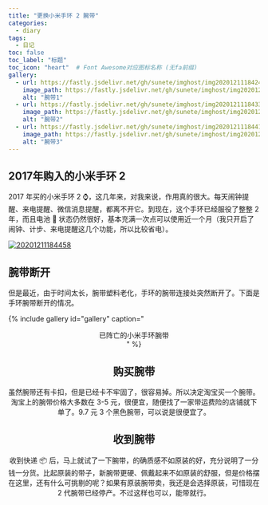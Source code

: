```yaml
---
title: "更换小米手环 2 腕带"
categories:
  - diary
tags:
  - 日记
toc: false
toc_label: "标题"
toc_icon: "heart"  # Font Awesome对应图标名称 (无fa前缀)	
gallery:
  - url: https://fastly.jsdelivr.net/gh/sunete/imghost/img20201211184246.png
    image_path: https://fastly.jsdelivr.net/gh/sunete/imghost/img20201211184246.png
    alt: "腕带1"
  - url: https://fastly.jsdelivr.net/gh/sunete/imghost/img20201211184334.png
    image_path: https://fastly.jsdelivr.net/gh/sunete/imghost/img20201211184334.png
    alt: "腕带2"
  - url: https://fastly.jsdelivr.net/gh/sunete/imghost/img20201211184411.png
    image_path: https://fastly.jsdelivr.net/gh/sunete/imghost/img20201211184411.png
    alt: "腕带3"
---
```

## 2017年购入的小米手环 2
2017 年买的小米手环 2 :watch:，这几年来，对我来说，作用真的很大。每天闹钟提醒、来电提醒、微信消息提醒，都离不开它。到现在，这个手环已经服役了整整 2 年，而且电池 :battery: 状态仍然很好，基本充满一次点可以使用近一个月（我只开启了闹钟、计步、来电提醒这几个功能，所以比较省电）。

[![20201211184458](https://fastly.jsdelivr.net/gh/sunete/imghost/img20201211184458.png)](https://fastly.jsdelivr.net/gh/sunete/imghost/img20201211184458.png)

## 腕带断开
但是最近，由于时间太长，腕带塑料老化，手环的腕带连接处突然断开了。下面是手环腕带断开的情况。

{% include gallery id="gallery" caption="<center>已阵亡的小米手环腕带<center/>" %}

## 购买腕带
虽然腕带还有卡扣，但是已经卡不牢固了，很容易掉。所以决定淘宝买一个腕带。
淘宝上的腕带价格大多数在 3-5 元，很便宜，随便找了一家带运费险的店铺就下单了。9.7 元 3 个黑色腕带，可以说是很便宜了。

## 收到腕带
收到快递 :package: 后，马上就试了一下腕带，的确质感不如原装的好，充分说明了一分钱一分货。比起原装的带子，新腕带更硬、佩戴起来不如原装的舒服，但是价格摆在这里，还有什么可挑剔的呢？如果有原装腕带卖，我还是会选择原装，可惜现在 2 代腕带已经停产。不过这样也可以，能带就行。










